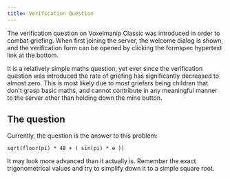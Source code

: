 ```yaml
---
title: Verification Question
---
```


The verification question on Voxelmanip Classic was introduced in order to combat griefing. When first joining the server, the welcome dialog is shown, and the verification form can be opened by clicking the formspec hypertext link at the bottom.

It is a relatively simple maths question, yet ever since the verification question was introduced the rate of griefing has significantly decreased to almost zero. This is most likely due to most griefers being children that don't grasp basic maths, and cannot contribute in any meaningful manner to the server other than holding down the mine button.

## The question
Currently, the question is the answer to this problem:

	sqrt(floor(pi) * 48 + ( sin(pi) * e ))

It may look more advanced than it actually is. Remember the exact trigonometrical values and try to simplify down it to a simple square root.
